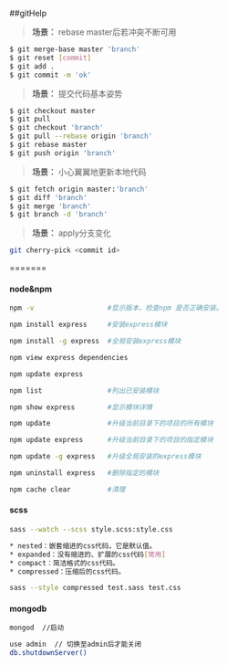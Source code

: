 
##gitHelp

>**场景：** rebase master后若冲突不断可用

```bash
$ git merge-base master 'branch'
$ git reset [commit]
$ git add .
$ git commit -m 'ok'
```


>**场景：** 提交代码基本姿势

```bash
$ git checkout master 
$ git pull
$ git checkout 'branch'
$ git pull --rebase origin 'branch'
$ git rebase master
$ git push origin 'branch'
```


>**场景：** 小心翼翼地更新本地代码

```bash
$ git fetch origin master:'branch'
$ git diff 'branch'
$ git merge 'branch'
$ git branch -d 'branch'
```

>**场景：** apply分支变化

```bash
git cherry-pick <commit id>
```

=======


#### node&npm

```bash
npm -v                  #显示版本，检查npm 是否正确安装。

npm install express     #安装express模块

npm install -g express  #全局安装express模块

npm view express dependencies

npm update express

npm list                #列出已安装模块

npm show express        #显示模块详情

npm update              #升级当前目录下的项目的所有模块

npm update express      #升级当前目录下的项目的指定模块

npm update -g express   #升级全局安装的express模块

npm uninstall express   #删除指定的模块

npm cache clear         #清理
```

#### scss

```bash
sass --watch --scss style.scss:style.css

* nested：嵌套缩进的css代码，它是默认值。
* expanded：没有缩进的、扩展的css代码[常用]
* compact：简洁格式的css代码。
* compressed：压缩后的css代码。

sass --style compressed test.sass test.css
```


#### mongodb

```bash
mongod  //启动

use admin  // 切换至admin后才能关闭
db.shutdownServer() 
```
